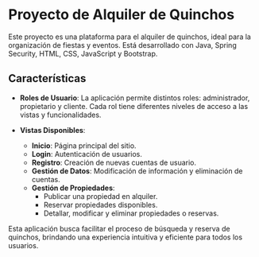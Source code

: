 # Proyecto de Alquiler de Quinchos

Este proyecto es una plataforma para el alquiler de quinchos, ideal para la organización de fiestas y eventos. Está desarrollado con Java, Spring Security, HTML, CSS, JavaScript y Bootstrap.

## Características

- **Roles de Usuario**: La aplicación permite distintos roles: administrador, propietario y cliente. Cada rol tiene diferentes niveles de acceso a las vistas y funcionalidades.

- **Vistas Disponibles**:
  - **Inicio**: Página principal del sitio.
  - **Login**: Autenticación de usuarios.
  - **Registro**: Creación de nuevas cuentas de usuario.
  - **Gestión de Datos**: Modificación de información y eliminación de cuentas.
  - **Gestión de Propiedades**:
    - Publicar una propiedad en alquiler.
    - Reservar propiedades disponibles.
    - Detallar, modificar y eliminar propiedades o reservas.

Esta aplicación busca facilitar el proceso de búsqueda y reserva de quinchos, brindando una experiencia intuitiva y eficiente para todos los usuarios.

